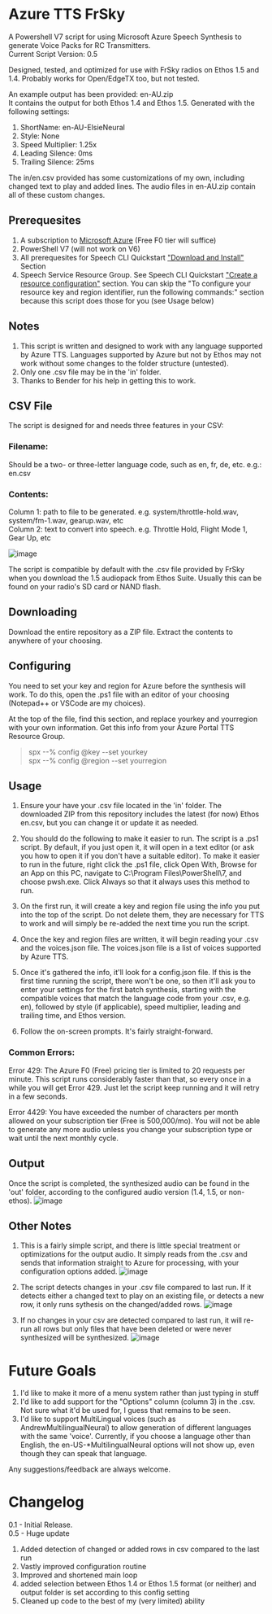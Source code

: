 # Azure TTS FrSky
A Powershell V7 script for using Microsoft Azure Speech Synthesis to generate Voice Packs for RC Transmitters.  
Current Script Version: 0.5

Designed, tested, and optimized for use with FrSky radios on Ethos 1.5 and 1.4.  Probably works for Open/EdgeTX too, but not tested.

An example output has been provided: en-AU.zip<br>
It contains the output for both Ethos 1.4 and Ethos 1.5.  Generated with the following settings:<br>
   1. ShortName: en-AU-ElsieNeural
   2. Style: None
   3. Speed Multiplier: 1.25x
   4. Leading Silence: 0ms
   5. Trailing Silence: 25ms

The in/en.csv provided has some customizations of my own, including changed text to play and added lines.  The audio files in en-AU.zip contain all of these custom changes.

## Prerequesites
1. A subscription to [Microsoft Azure](https://azure.microsoft.com/en-us/products/ai-services/text-to-speech) (Free F0 tier will suffice)<br>
2. PowerShell V7 (will not work on V6)
3. All prerequesites for Speech CLI Quickstart ["Download and Install"](https://learn.microsoft.com/en-us/azure/ai-services/speech-service/spx-basics?tabs=windowsinstall%2Cterminal#download-and-install) Section<br>
4. Speech Service Resource Group.  See Speech CLI Quickstart ["Create a resource configuration"](https://learn.microsoft.com/en-us/azure/ai-services/speech-service/spx-basics?tabs=windowsinstall%2Cterminal#create-a-resource-configuration) section.  You can skip the "To configure your resource key and region identifier, run the following commands:" section because this script does those for you (see Usage below)

## Notes
1. This script is written and designed to work with any language supported by Azure TTS.  Languages supported by Azure but not by Ethos may not work without some changes to the folder structure (untested).
2. Only one .csv file may be in the 'in' folder.
3. Thanks to Bender for his help in getting this to work.

## CSV File
The script is designed for and needs three features in your CSV:<br>
### Filename:<br> 
Should be a two- or three-letter language code, such as en, fr, de, etc.  e.g.: en.csv<br> 

### Contents:<br>
Column 1: path to file to be generated.  e.g. system/throttle-hold.wav, system/fm-1.wav, gearup.wav, etc<br>
Column 2: text to convert into speech.  e.g. Throttle Hold, Flight Mode 1, Gear Up, etc<br>

![image](https://github.com/BladeScraper-Designs/Azure-TTS-FrSky/assets/40482965/95307dfe-c260-4ee8-93ea-831cf03f19fb)

The script is compatible by default with the .csv file provided by FrSky when you download the 1.5 audiopack from Ethos Suite.  Usually this can be found on your radio's SD card or NAND flash.<br>

## Downloading
Download the entire repository as a ZIP file.  Extract the contents to anywhere of your choosing.

## Configuring
You need to set your key and region for Azure before the synthesis will work.  To do this, open the .ps1 file with an editor of your choosing (Notepad++ or VSCode are my choices).  

At the top of the file, find this section, and replace yourkey and yourregion with your own information.  Get this info from your Azure Portal TTS Resource Group.

>spx --% config @key --set yourkey<br>
>spx --% config @region --set yourregion<br>

## Usage
1. Ensure your have your .csv file located in the 'in' folder.  The downloaded ZIP from this repository includes the latest (for now) Ethos en.csv, but you can change it or update it as needed.

2. You should do the following to make it easier to run.  The script is a .ps1 script.  By default, if you just open it, it will open in a text editor (or ask you how to open it if you don't have a suitable editor).  To make it easier to run in the future, right click the .ps1 file, click Open With, Browse for an App on this PC, navigate to C:\Program Files\PowerShell\7, and choose pwsh.exe.  Click Always so that it always uses this method to run.

3. On the first run, it will create a key and region file using the info you put into the top of the script.  Do not delete them, they are necessary for TTS to work and will simply be re-added the next time you run the script.

4. Once the key and region files are written, it will begin reading your .csv and the voices.json file. The voices.json file is a list of voices supported by Azure TTS.  

5. Once it's gathered the info, it'll look for a config.json file.  If this is the first time running the script, there won't be one, so then it'll ask you to enter your settings for the first batch synthesis, starting with the compatible voices that match the language code from your .csv, e.g. en), followed by style (if applicable), speed multiplier, leading and trailing time, and Ethos version.

6. Follow the on-screen prompts.  It's fairly straight-forward.
   
### Common Errors:
Error 429: The Azure F0 (Free) pricing tier is limited to 20 requests per minute.  This script runs considerably faster than that, so every once in a while you will get Error 429.  Just let the script keep running and it will retry in a few seconds.

Error 4429: You have exceeded the number of characters per month allowed on your subscription tier (Free is 500,000/mo).  You will not be able to generate any more audio unless you change your subscription type or wait until the next monthly cycle.  

## Output
Once the script is completed, the synthesized audio can be found in the 'out' folder, according to the configured audio version (1.4, 1.5, or non-ethos).
![image](https://github.com/BladeScraper-Designs/Azure-TTS-FrSky/assets/40482965/af638e56-af15-464e-b26b-fd4d9ed6b61e)


## Other Notes
1. This is a fairly simple script, and there is little special treatment or optimizations for the output audio.  It simply reads from the .csv and sends that information straight to Azure for processing, with your configuration options added.
![image](https://github.com/BladeScraper-Designs/Azure-TTS-FrSky/assets/40482965/1201e443-1fd5-49aa-b103-d07ba317ab99)

2. The script detects changes in your .csv file compared to last run.  If it detects either a changed text to play on an existing file, or detects a new row, it only runs sythesis on the changed/added rows. 
![image](https://github.com/BladeScraper-Designs/Azure-TTS-FrSky/assets/40482965/4fc7b555-ba87-4c4a-9b9e-fd83b096a4dd)

3. If no changes in your csv are detected compared to last run, it will re-run all rows but only files that have been deleted or were never synthesized will be synthesized.
![image](https://github.com/BladeScraper-Designs/Azure-TTS-FrSky/assets/40482965/38bac67b-fbc2-43b5-a7c3-d50428feae61)


# Future Goals
1. I'd like to make it more of a menu system rather than just typing in stuff
2. I'd like to add support for the "Options" column (column 3) in the .csv.  Not sure what it'd be used for, I guess that remains to be seen.
3. I'd like to support MultiLingual voices (such as AndrewMultilingualNeural) to allow generation of different languages with the same 'voice'.  Currently, if you choose a language other than English, the en-US-*MultilingualNeural options will not show up, even though they can speak that language.

Any suggestions/feedback are always welcome.

# Changelog
0.1 - Initial Release.<br>
0.5 - Huge update
   1. Added detection of changed or added rows in csv compared to the last run
   2. Vastly improved configuration routine
   3. Improved and shortened main loop
   4. added selection between Ethos 1.4 or Ethos 1.5 format (or neither) and output folder is set according to this config setting
   5. Cleaned up code to the best of my (very limited) ability

